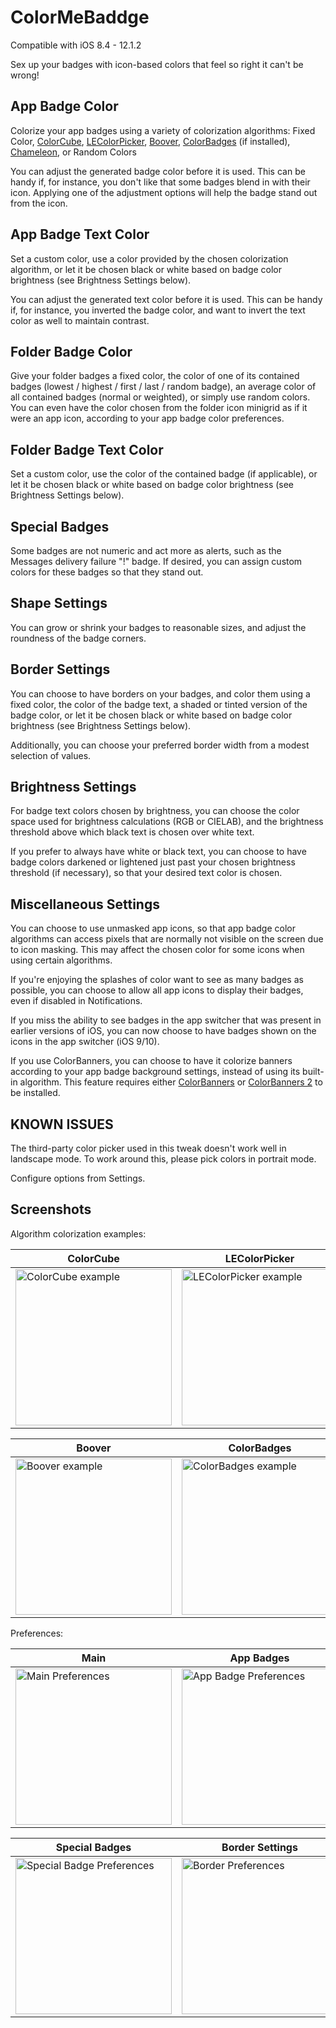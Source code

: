 # ColorMeBaddge

Compatible with iOS 8.4 - 12.1.2

Sex up your badges with icon-based colors that feel so right it can't be wrong!

## App Badge Color

Colorize your app badges using a variety of colorization algorithms: Fixed Color, [ColorCube], [LEColorPicker], [Boover], [ColorBadges] (if installed), [Chameleon], or Random Colors

You can adjust the generated badge color before it is used. This can be handy if, for instance, you don't like that some badges blend in with their icon. Applying one of the adjustment options will help the badge stand out from the icon.

## App Badge Text Color

Set a custom color, use a color provided by the chosen colorization algorithm, or let it be chosen black or white based on badge color brightness (see Brightness Settings below).

You can adjust the generated text color before it is used. This can be handy if, for instance, you inverted the badge color, and want to invert the text color as well to maintain contrast.

## Folder Badge Color

Give your folder badges a fixed color, the color of one of its contained badges (lowest / highest / first / last / random badge), an average color of all contained badges (normal or weighted), or simply use random colors. You can even have the color chosen from the folder icon minigrid as if it were an app icon, according to your app badge color preferences.

## Folder Badge Text Color

Set a custom color, use the color of the contained badge (if applicable), or let it be chosen black or white based on badge color brightness (see Brightness Settings below).

## Special Badges

Some badges are not numeric and act more as alerts, such as the Messages delivery failure "!" badge. If desired, you can assign custom colors for these badges so that they stand out.

## Shape Settings

You can grow or shrink your badges to reasonable sizes, and adjust the roundness of the badge corners.

## Border Settings

You can choose to have borders on your badges, and color them using a fixed color, the color of the badge text, a shaded or tinted version of the badge color, or let it be chosen black or white based on badge color brightness (see Brightness Settings below).

Additionally, you can choose your preferred border width from a modest selection of values.

## Brightness Settings

For badge text colors chosen by brightness, you can choose the color space used for brightness calculations (RGB or CIELAB), and the brightness threshold above which black text is chosen over white text.

If you prefer to always have white or black text, you can choose to have badge colors darkened or lightened just past your chosen brightness threshold (if necessary), so that your desired text color is chosen.

## Miscellaneous Settings

You can choose to use unmasked app icons, so that app badge color algorithms can access pixels that are normally not visible on the screen due to icon masking. This may affect the chosen color for some icons when using certain algorithms.

If you're enjoying the splashes of color want to see as many badges as possible, you can choose to allow all app icons to display their badges, even if disabled in Notifications.

If you miss the ability to see badges in the app switcher that was present in earlier versions of iOS, you can now choose to have badges shown on the icons in the app switcher (iOS 9/10).

If you use ColorBanners, you can choose to have it colorize banners according to your app badge background settings, instead of using its built-in algorithm. This feature requires either [ColorBanners] or [ColorBanners 2] to be installed.

## KNOWN ISSUES

The third-party color picker used in this tweak doesn't work well in landscape mode. To work around this, please pick colors in portrait mode.

Configure options from Settings.

## Screenshots

Algorithm colorization examples:

| ColorCube | LEColorPicker | LEColorPicker (text + borders) |
| --- | --- | --- |
| <img width="250" heigth="283" alt="ColorCube example" src="../assets/screenshots/ColorCube.png"> | <img width="250" heigth="283" alt="LEColorPicker example" src="../assets/screenshots/LEColorPicker.png"> | <img width="250" heigth="283" alt="LEColorPicker with foreground colors and borders example" src="../assets/screenshots/LEColorPicker+foreground+borders.png"> |

| Boover | ColorBadges | Chameleon |
| --- | --- | --- |
| <img width="250" heigth="283" alt="Boover example" src="../assets/screenshots/Boover.png"> | <img width="250" heigth="283" alt="ColorBadges example" src="../assets/screenshots/ColorBadges.png"> | <img width="250" heigth="283" alt="Chameleon example" src="../assets/screenshots/Chameleon.png"> |

Preferences:

| Main | App Badges | Folder Badges |
| --- | --- | --- |
| <img width="250" heigth="445" alt="Main Preferences" src="../assets/screenshots/Preferences-0-main.png"> | <img width="250" heigth="445" alt="App Badge Preferences" src="../assets/screenshots/Preferences-1-apps.png"> | <img width="250" heigth="445" alt="Folder Badge Preferences" src="../assets/screenshots/Preferences-2-folders.png"> |

| Special Badges | Border Settings |
| --- | --- |
| <img width="250" heigth="445" alt="Special Badge Preferences" src="../assets/screenshots/Preferences-3-special.png"> | <img width="250" heigth="445" alt="Border Preferences" src="../assets/screenshots/Preferences-4-borders.png"> |

[ColorCube]: https://github.com/pixelogik/ColorCube
[LEColorPicker]: https://github.com/luisespinoza/LEColorPicker
[Boover]: http://cydia.saurik.com/package/com.jontelang.boover/
[ColorBadges]: http://cydia.saurik.com/package/org.thebigboss.colorbadges/
[Chameleon]: https://github.com/ViccAlexander/Chameleon
[ColorBanners]: http://cydia.saurik.com/package/com.golddavid.colorbanners/
[ColorBanners 2]: http://cydia.saurik.com/package/com.golddavid.colorbanners2/
